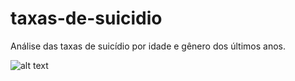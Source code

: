 # taxas-de-suicidio
Análise das taxas de suicídio por idade e gênero dos últimos anos.

![alt text](https://i.imgur.com/dsmhaAu.png)
